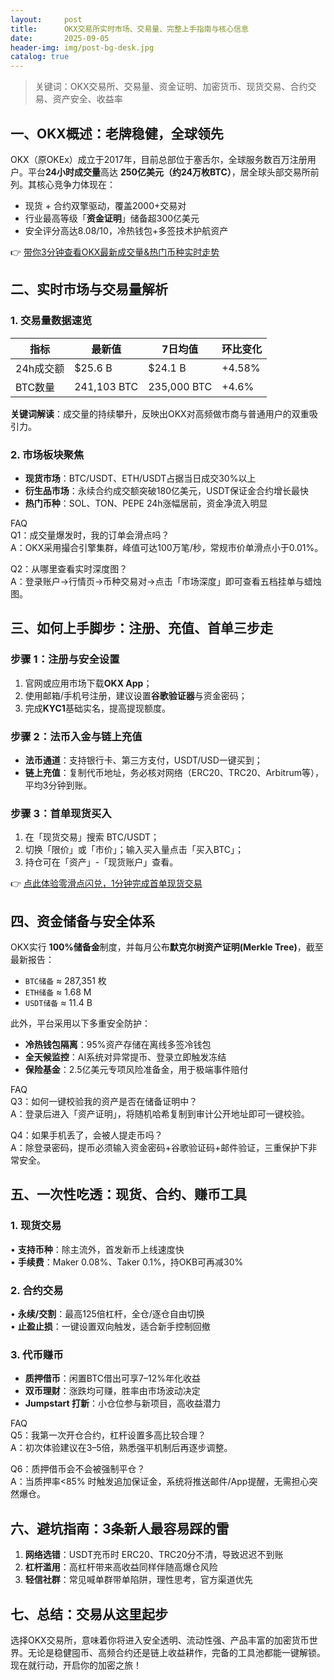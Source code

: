 ```yaml
---
layout:     post
title:      OKX交易所实时市场、交易量、完整上手指南与核心信息
date:       2025-09-05
header-img: img/post-bg-desk.jpg
catalog: true
---
```


> 关键词：OKX交易所、交易量、资金证明、加密货币、现货交易、合约交易、资产安全、收益率

## 一、OKX概述：老牌稳健，全球领先

OKX（原OKEx）成立于2017年，目前总部位于塞舌尔，全球服务数百万注册用户。平台**24小时成交量**高达 **250亿美元（约24万枚BTC）**，居全球头部交易所前列。其核心竞争力体现在：

- 现货 + 合约双擎驱动，覆盖2000+交易对  
- 行业最高等级「**资金证明**」储备超300亿美元  
- 安全评分高达8.08/10，冷热钱包+多签技术护航资产

👉 [带你3分钟查看OKX最新成交量&热门币种实时走势](https://okxdog.com/)

## 二、实时市场与交易量解析

### 1. 交易量数据速览
| 指标 | 最新值 | 7日均值 | 环比变化 |
|------|--------|---------|----------|
| 24h成交额 | $25.6 B | $24.1 B | +4.58% |
| BTC数量 | 241,103 BTC | 235,000 BTC | +4.6% |

**关键词解读**：成交量的持续攀升，反映出OKX对高频做市商与普通用户的双重吸引力。

### 2. 市场板块聚焦
- **现货市场**：BTC/USDT、ETH/USDT占据当日成交30%以上  
- **衍生品市场**：永续合约成交额突破180亿美元，USDT保证金合约增长最快  
- **热门币种**：SOL、TON、PEPE 24h涨幅居前，资金净流入明显  

FAQ  
Q1：成交量爆发时，我的订单会滑点吗？  
A：OKX采用撮合引擎集群，峰值可达100万笔/秒，常规市价单滑点小于0.01%。  

Q2：从哪里查看实时深度图？  
A：登录账户→行情页→币种交易对→点击「市场深度」即可查看五档挂单与蜡烛图。

## 三、如何上手脚步：注册、充值、首单三步走

### 步骤 1：注册与安全设置
1. 官网或应用市场下载**OKX App**；  
2. 使用邮箱/手机号注册，建议设置**谷歌验证器**与资金密码；  
3. 完成**KYC1**基础实名，提高提现额度。

### 步骤 2：法币入金与链上充值
- **法币通道**：支持银行卡、第三方支付，USDT/USD一键买到；  
- **链上充值**：复制代币地址，务必核对网络（ERC20、TRC20、Arbitrum等），平均3分钟到账。

### 步骤 3：首单现货买入
1. 在「现货交易」搜索 BTC/USDT；  
2. 切换「限价」或「市价」；输入买入量点击「买入BTC」；  
3. 持仓可在「资产」-「现货账户」查看。  

👉 [点此体验零滑点闪兑，1分钟完成首单现货交易](https://okxdog.com/)

## 四、资金储备与安全体系

OKX实行 **100%储备金**制度，并每月公布**默克尔树资产证明(Merkle Tree)**，截至最新报告：

- `BTC储备` ≈ 287,351 枚  
- `ETH储备` ≈ 1.68 M  
- `USDT储备` ≈ 11.4 B

此外，平台采用以下多重安全防护：

- **冷热钱包隔离**：95%资产存储在离线多签冷钱包  
- **全天候监控**：AI系统对异常提币、登录立即触发冻结  
- **保险基金**：2.5亿美元专项风险准备金，用于极端事件赔付

FAQ  
Q3：如何一键校验我的资产是否在储备证明中？  
A：登录后进入「资产证明」，将随机哈希复制到审计公开地址即可一键校验。  

Q4：如果手机丢了，会被人提走币吗？  
A：除登录密码，提币必须输入资金密码+谷歌验证码+邮件验证，三重保护下非常安全。

## 五、一次性吃透：现货、合约、赚币工具

### 1. 现货交易
• **支持币种**：除主流外，首发新币上线速度快  
• **手续费**：Maker 0.08%、Taker 0.1%，持OKB可再减30%

### 2. 合约交易
• **永续/交割**：最高125倍杠杆，全仓/逐仓自由切换  
• **止盈止损**：一键设置双向触发，适合新手控制回撤

### 3. 代币赚币
- **质押借币**：闲置BTC借出可享7–12%年化收益  
- **双币理财**：涨跌均可赚，胜率由市场波动决定  
- **Jumpstart 打新**：小仓位参与新项目，高收益潜力

FAQ  
Q5：我第一次开仓合约，杠杆设置多高比较合理？  
A：初次体验建议在3–5倍，熟悉强平机制后再逐步调整。  

Q6：质押借币会不会被强制平仓？  
A：当质押率<85% 时触发追加保证金，系统将推送邮件/App提醒，无需担心突然爆仓。

## 六、避坑指南：3条新人最容易踩的雷

1. **网络选错**：USDT充币时 ERC20、TRC20分不清，导致迟迟不到账  
2. **杠杆滥用**：高杠杆带来高收益同样伴随高爆仓风险  
3. **轻信社群**：常见喊单群带单陷阱，理性思考，官方渠道优先

## 七、总结：交易从这里起步

选择OKX交易所，意味着你将进入安全透明、流动性强、产品丰富的加密货币世界。无论是稳健囤币、高频合约还是链上收益耕作，完备的工具池都能一键解锁。现在就行动，开启你的加密之旅！